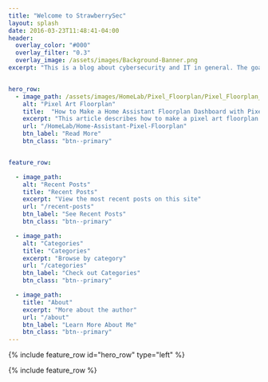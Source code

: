 ```yaml
---
title: "Welcome to StrawberrySec"
layout: splash
date: 2016-03-23T11:48:41-04:00
header:
  overlay_color: "#000"
  overlay_filter: "0.3"
  overlay_image: /assets/images/Background-Banner.png
excerpt: "This is a blog about cybersecurity and IT in general. The goal of this blog is to document things that I am doing outside of my normal work to continue my education and increase my skills in the hope that others will find my experiences to be useful."


hero_row:
  - image_path: /assets/images/HomeLab/Pixel_Floorplan/Pixel_Floorplan_Thumbnail.JPEG
    alt: "Pixel Art Floorplan"
    title:  "How to Make a Home Assistant Floorplan Dashboard with Pixel Art and Animated Lighting"
    excerpt: "This article describes how to make a pixel art floorplan dashboard in Home Assistant"
    url: "/HomeLab/Home-Assistant-Pixel-Floorplan"
    btn_label: "Read More"
    btn_class: "btn--primary"


feature_row:

  - image_path:
    alt: "Recent Posts"
    title: "Recent Posts"
    excerpt: "View the most recent posts on this site"
    url: "/recent-posts"
    btn_label: "See Recent Posts"
    btn_class: "btn--primary"

  - image_path: 
    alt: "Categories"
    title: "Categories"
    excerpt: "Browse by category"
    url: "/categories"
    btn_label: "Check out Categories"
    btn_class: "btn--primary"

  - image_path:
    title: "About"
    excerpt: "More about the author"
    url: "/about"
    btn_label: "Learn More About Me"
    btn_class: "btn--primary"
---
```


{% include feature_row id="hero_row" type="left" %}

{% include feature_row %}